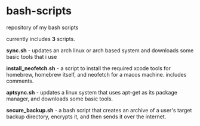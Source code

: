 # bash-scripts
repository of my bash scripts

currently includes **3** scripts.

**sync.sh** - updates an arch linux or arch based system and downloads some basic tools that i use

**install_neofetch.sh** - a script to install the required xcode tools for homebrew, homebrew itself, and neofetch for a macos machine. includes comments.

**aptsync.sh** - updates a linux system that uses apt-get as its package manager, and downloads some basic tools.

**secure_backup.sh** - a bash script that creates an archive of a user's target backup directory, encrypts it, and then sends it over the internet.
